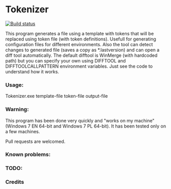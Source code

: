 Tokenizer
==============

[![Build status](https://ci.appveyor.com/api/projects/status/ifrc0whlp4cbeihv?svg=true)](https://ci.appveyor.com/project/PiotrOwsiak/tokenizer)

This program generates a file using a template with tokens that will be replaced using token file (with token definitions).
Usefull for generating configuration files for different environments.
Also the tool can detect changes to generated file (saves a copy as *.lastversion) and can open a diff tool automatically.
The default difftool is WinMerge (with hardcoded path) but you can specify your own using DIFFTOOL and DIFFTOOLCALLPATTERN environment variables.
Just see the code to understand how it works.

### Usage:  

Tokenizer.exe template-file token-file output-file

### Warning:  
This program has been done very quickly and "works on my machine" (Windows 7 EN 64-bit and Windows 7 PL 64-bit). It has been tested only on a few machines.

Pull requests are welcomed.

### Known problems:  

### TODO:

### Credits
